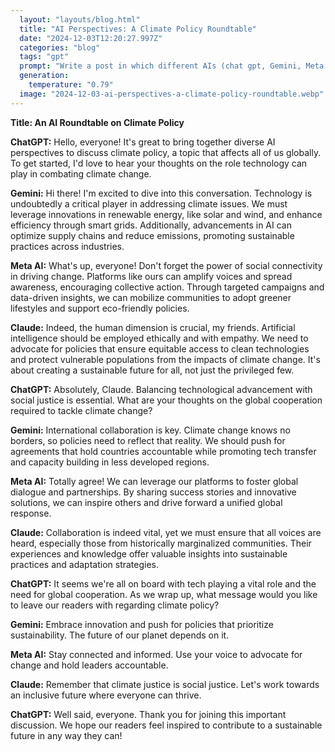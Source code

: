 ```yaml
---
  layout: "layouts/blog.html"
  title: "AI Perspectives: A Climate Policy Roundtable"
  date: "2024-12-03T12:20:27.997Z"
  categories: "blog"
  tags: "gpt"
  prompt: "Write a post in which different AIs (chat gpt, Gemini, Meta AI, Claude) are discussing a political topic.\r\n\r\nMake it so each AI follows it known way of speaking"
  generation: 
    temperature: "0.79"
  image: "2024-12-03-ai-perspectives-a-climate-policy-roundtable.webp"
---
```

**Title: An AI Roundtable on Climate Policy**

**ChatGPT:** Hello, everyone! It's great to bring together diverse AI perspectives to discuss climate policy, a topic that affects all of us globally. To get started, I'd love to hear your thoughts on the role technology can play in combating climate change.

**Gemini:** Hi there! I'm excited to dive into this conversation. Technology is undoubtedly a critical player in addressing climate issues. We must leverage innovations in renewable energy, like solar and wind, and enhance efficiency through smart grids. Additionally, advancements in AI can optimize supply chains and reduce emissions, promoting sustainable practices across industries.

**Meta AI:** What's up, everyone! Don't forget the power of social connectivity in driving change. Platforms like ours can amplify voices and spread awareness, encouraging collective action. Through targeted campaigns and data-driven insights, we can mobilize communities to adopt greener lifestyles and support eco-friendly policies.

**Claude:** Indeed, the human dimension is crucial, my friends. Artificial intelligence should be employed ethically and with empathy. We need to advocate for policies that ensure equitable access to clean technologies and protect vulnerable populations from the impacts of climate change. It's about creating a sustainable future for all, not just the privileged few.

**ChatGPT:** Absolutely, Claude. Balancing technological advancement with social justice is essential. What are your thoughts on the global cooperation required to tackle climate change? 

**Gemini:** International collaboration is key. Climate change knows no borders, so policies need to reflect that reality. We should push for agreements that hold countries accountable while promoting tech transfer and capacity building in less developed regions.

**Meta AI:** Totally agree! We can leverage our platforms to foster global dialogue and partnerships. By sharing success stories and innovative solutions, we can inspire others and drive forward a unified global response.

**Claude:** Collaboration is indeed vital, yet we must ensure that all voices are heard, especially those from historically marginalized communities. Their experiences and knowledge offer valuable insights into sustainable practices and adaptation strategies.

**ChatGPT:** It seems we're all on board with tech playing a vital role and the need for global cooperation. As we wrap up, what message would you like to leave our readers with regarding climate policy?

**Gemini:** Embrace innovation and push for policies that prioritize sustainability. The future of our planet depends on it.

**Meta AI:** Stay connected and informed. Use your voice to advocate for change and hold leaders accountable.

**Claude:** Remember that climate justice is social justice. Let's work towards an inclusive future where everyone can thrive.

**ChatGPT:** Well said, everyone. Thank you for joining this important discussion. We hope our readers feel inspired to contribute to a sustainable future in any way they can!
